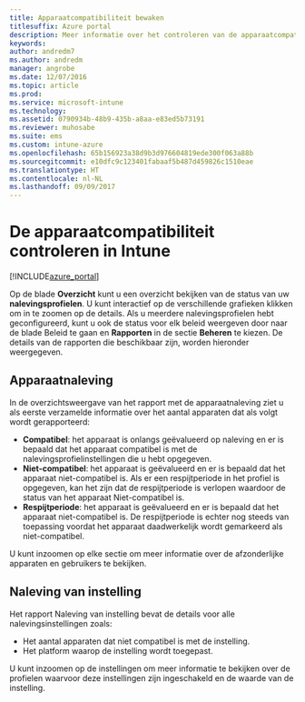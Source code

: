 ```yaml
---
title: Apparaatcompatibiliteit bewaken
titlesuffix: Azure portal
description: Meer informatie over het controleren van de apparaatcompatibiliteit.
keywords: 
author: andredm7
ms.author: andredm
manager: angrobe
ms.date: 12/07/2016
ms.topic: article
ms.prod: 
ms.service: microsoft-intune
ms.technology: 
ms.assetid: 0790934b-48b9-435b-a8aa-e83ed5b73191
ms.reviewer: muhosabe
ms.suite: ems
ms.custom: intune-azure
ms.openlocfilehash: 65b156923a38d9b3d976604819ede300f063a88b
ms.sourcegitcommit: e10dfc9c123401fabaaf5b487d459826c1510eae
ms.translationtype: HT
ms.contentlocale: nl-NL
ms.lasthandoff: 09/09/2017
---
```

# <a name="how-to-monitor-device-compliance-in-intune"></a>De apparaatcompatibiliteit controleren in Intune

[!INCLUDE[azure_portal](./includes/azure_portal.md)]

Op de blade **Overzicht** kunt u een overzicht bekijken van de status van uw **nalevingsprofielen**.
U kunt interactief op de verschillende grafieken klikken om in te zoomen op de details. Als u meerdere nalevingsprofielen hebt geconfigureerd, kunt u ook de status voor elk beleid weergeven door naar de blade Beleid te gaan en **Rapporten** in de sectie **Beheren** te kiezen.  De details van de rapporten die beschikbaar zijn, worden hieronder weergegeven.

##  <a name="device-compliance"></a>Apparaatnaleving

In de overzichtsweergave van het rapport met de apparaatnaleving ziet u als eerste verzamelde informatie over het aantal apparaten dat als volgt wordt gerapporteerd:

- **Compatibel**: het apparaat is onlangs geëvalueerd op naleving en er is bepaald dat het apparaat compatibel is met de nalevingsprofielinstellingen die u hebt opgegeven.
- **Niet-compatibel**: het apparaat is geëvalueerd en er is bepaald dat het apparaat niet-compatibel is.  Als er een respijtperiode in het profiel is opgegeven, kan het zijn dat de respijtperiode is verlopen waardoor de status van het apparaat Niet-compatibel is.
- **Respijtperiode**: het apparaat is geëvalueerd en er is bepaald dat het apparaat niet-compatibel is. De respijtperiode is echter nog steeds van toepassing voordat het apparaat daadwerkelijk wordt gemarkeerd als niet-compatibel.

U kunt inzoomen op elke sectie om meer informatie over de afzonderlijke apparaten en gebruikers te bekijken.

## <a name="setting-compliance"></a>Naleving van instelling

Het rapport Naleving van instelling bevat de details voor alle nalevingsinstellingen zoals:

- Het aantal apparaten dat niet compatibel is met de instelling.
- Het platform waarop de instelling wordt toegepast.

U kunt inzoomen op de instellingen om meer informatie te bekijken over de profielen waarvoor deze instellingen zijn ingeschakeld en de waarde van de instelling.
